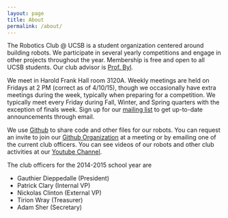 ```yaml
---
layout: page
title: About
permalink: /about/
---
```


The Robotics Club @ UCSB is a student organization centered around building robots. We participate in several yearly competitions and engage in other projects throughout the year. Membership is free and open to all UCSB students. Our club advisor is [Prof. Byl](http://www.ece.ucsb.edu/~katiebyl/).

We meet in Harold Frank Hall room 3120A. Weekly meetings are held on Fridays at 2 PM (correct as of 4/10/15), though we occasionally have extra meetings during the week, typically when preparing for a competition. We typically meet every Friday during Fall, Winter, and Spring quarters with the exception of finals week. Sign up for our [mailing list](https://groups.google.com/forum/#!forum/ucsb-robotics-club) to get up-to-date announcements through email. 

We use [Github](https://github.com/) to share code and other files for our robots. You can request an invite to join our [Github Organization](https://github.com/UCSBRoboticsClub/) at a meeting or by emailing one of the current club officers. You can see videos of our robots and other club activities at our [Youtube Channel](https://www.youtube.com/channel/UCOe3xpXzI43P0LEzduwNDJg).

The club officers for the 2014-2015 school year are
  - Gauthier Dieppedalle (President)
  - Patrick Clary (Internal VP)
  - Nickolas Clinton (External VP)
  - Tirion Wray (Treasurer)
  - Adam Sher (Secretary)
